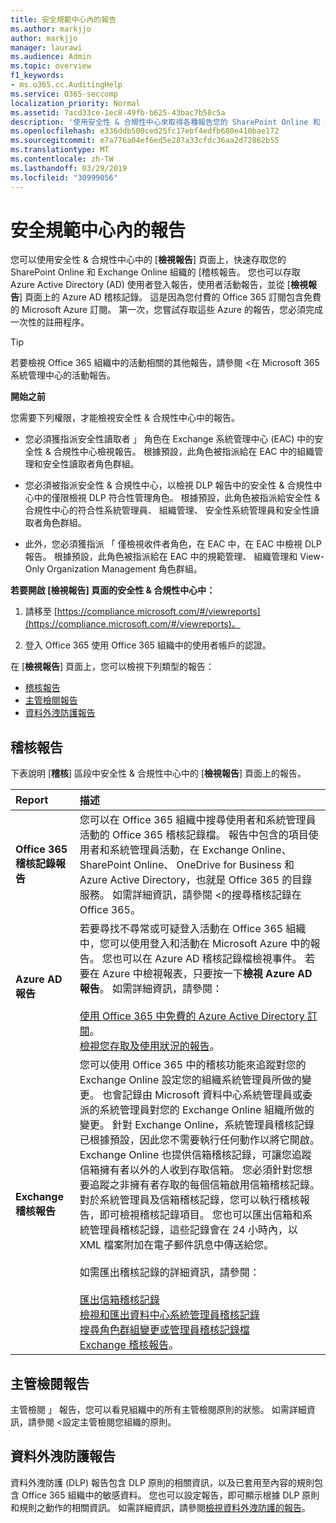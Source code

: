 ```yaml
---
title: 安全規範中心內的報告
ms.author: markjjo
author: markjjo
manager: laurawi
ms.audience: Admin
ms.topic: overview
f1_keywords:
- ms.o365.cc.AuditingHelp
ms.service: O365-seccomp
localization_priority: Normal
ms.assetid: 7acd33ce-1ec8-49fb-b625-43bac7b58c5a
description: '使用安全性 & 合規性中心來取得各種報告您的 SharePoint Online 和 Exchange Online 組織，以及 Azure Active Directory 的報告。  '
ms.openlocfilehash: e336ddb500ced25fc17ebf4edfb680e410bae172
ms.sourcegitcommit: e7a776a04ef6ed5e287a33cfdc36aa2d72862b55
ms.translationtype: MT
ms.contentlocale: zh-TW
ms.lasthandoff: 03/29/2019
ms.locfileid: "30999056"
---
```

# <a name="reports-in-the-security--compliance-center"></a>安全規範中心內的報告

您可以使用安全性 & 合規性中心中的 [**檢視報告**] 頁面上，快速存取您的 SharePoint Online 和 Exchange Online 組織的 [稽核報告。 您也可以存取 Azure Active Directory (AD) 使用者登入報告，使用者活動報告，並從 [**檢視報告**] 頁面上的 Azure AD 稽核記錄。 這是因為您付費的 Office 365 訂閱包含免費的 Microsoft Azure 訂閱。 第一次，您嘗試存取這些 Azure 的報告，您必須完成一次性的註冊程序。 
  
> [!TIP]
> 若要檢視 Office 365 組織中的活動相關的其他報告，請參閱 <<c0>在 Microsoft 365 系統管理中心的活動報告。 
  
 **開始之前**
  
您需要下列權限，才能檢視安全性 & 合規性中心中的報告。
  
- 您必須獲指派安全性讀取者 」 角色在 Exchange 系統管理中心 (EAC) 中的安全性 & 合規性中心檢視報告。 根據預設，此角色被指派給在 EAC 中的組織管理和安全性讀取者角色群組。
    
- 您必須被指派安全性 & 合規性中心，以檢視 DLP 報告中的安全性 & 合規性中心中的僅限檢視 DLP 符合性管理角色。 根據預設，此角色被指派給安全性 & 合規性中心的符合性系統管理員、 組織管理、 安全性系統管理員和安全性讀取者角色群組。

- 此外，您必須獲指派 「 僅檢視收件者角色，在 EAC 中，在 EAC 中檢視 DLP 報告。 根據預設，此角色被指派給在 EAC 中的規範管理、 組織管理和 View-Only Organization Management 角色群組。
  
 **若要開啟 [檢視報告] 頁面的安全性 & 合規性中心中：**
  
1. 請移至 [https://compliance.microsoft.com/#/viewreports](https://compliance.microsoft.com/#/viewreports)。
    
2. 登入 Office 365 使用 Office 365 組織中的使用者帳戶的認證。
    
在 [**檢視報告**] 頁面上，您可以檢視下列類型的報告： 
  
- [稽核報告](#auditing-reports)
- [主管檢閱報告](#supervisory-review-report)
- [資料外洩防護報告](#data-loss-prevention-reports)
    
## <a name="auditing-reports"></a>稽核報告

下表說明 [**稽核**] 區段中安全性 & 合規性中心中的 [**檢視報告**] 頁面上的報告。 
  
|**Report**|**描述**|
|:-----|:-----|
|**Office 365 稽核記錄報告** <br/> |您可以在 Office 365 組織中搜尋使用者和系統管理員活動的 Office 365 稽核記錄檔。 報告中包含的項目使用者和系統管理員活動，在 Exchange Online、 SharePoint Online、 OneDrive for Business 和 Azure Active Directory，也就是 Office 365 的目錄服務。 如需詳細資訊，請參閱 <<c0>的搜尋稽核記錄在 Office 365。  <br/> |
|**Azure AD 報告** <br/> |若要尋找不尋常或可疑登入活動在 Office 365 組織中，您可以使用登入和活動在 Microsoft Azure 中的報告。 您也可以在 Azure AD 稽核記錄檔檢視事件。 若要在 Azure 中檢視報表，只要按一下**檢視 Azure AD 報告**。 如需詳細資訊，請參閱： <br/><br/>[使用 Office 365 中免費的 Azure Active Directory 訂閱](use-your-free-azure-ad-subscription-in-office-365.md)。 <br/> [檢視您存取及使用狀況的報告](http://go.microsoft.com/fwlink/p/?LinkId=506902)。  <br/> |
|**Exchange 稽核報告** <br/> | 您可以使用 Office 365 中的稽核功能來追蹤對您的 Exchange Online 設定您的組織系統管理員所做的變更。 也會記錄由 Microsoft 資料中心系統管理員或委派的系統管理員對您的 Exchange Online 組織所做的變更。 針對 Exchange Online，系統管理員稽核記錄已根據預設，因此您不需要執行任何動作以將它開啟。 Exchange Online 也提供信箱稽核記錄，可讓您追蹤信箱擁有者以外的人收到存取信箱。 您必須針對您想要追蹤之非擁有者存取的每個信箱啟用信箱稽核記錄。  <br/>  對於系統管理員及信箱稽核記錄，您可以執行稽核報告，即可檢視稽核記錄項目。 您也可以匯出信箱和系統管理員稽核記錄，這些記錄會在 24 小時內，以 XML 檔案附加在電子郵件訊息中傳送給您。 <br/><br/>如需匯出稽核記錄的詳細資訊，請參閱：  <br/><br/> [匯出信箱稽核記錄](http://go.microsoft.com/fwlink/p/?LinkID=404104) <br/> [檢視和匯出資料中心系統管理員稽核記錄](http://go.microsoft.com/fwlink/p/?LinkId=404109) <br/> [搜尋角色群組變更或管理員稽核記錄檔](http://go.microsoft.com/fwlink/p/?LinkId=404105) <br/>   [Exchange 稽核報告](http://go.microsoft.com/fwlink/p/?LinkID=395232)。  <br/> |
   
## <a name="supervisory-review-report"></a>主管檢閱報告

主管檢閱 」 報告，您可以看見組織中的所有主管檢閱原則的狀態。 如需詳細資訊，請參閱 <<c0>設定主管檢閱您組織的原則。
  
## <a name="data-loss-prevention-reports"></a>資料外洩防護報告

資料外洩防護 (DLP) 報告包含 DLP 原則的相關資訊，以及已套用至內容的規則包含 Office 365 組織中的敏感資料。 您也可以設定報告，即可顯示根據 DLP 原則和規則之動作的相關資訊。 如需詳細資訊，請參閱[檢視資料外洩防護的報告](view-the-dlp-reports.md)。
